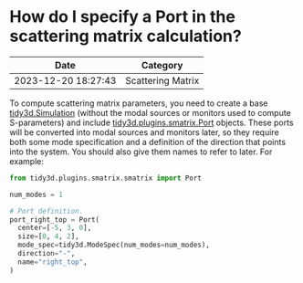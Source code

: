 # How do I specify a Port in the scattering matrix calculation?

| Date       | Category    |
|------------|-------------|
| 2023-12-20 18:27:43 | Scattering Matrix |


To compute scattering matrix parameters, you need to create a base [tidy3d.Simulation](https://docs.flexcompute.com/projects/tidy3d/en/latest/api/_autosummary/tidy3d.Simulation.html) (without the modal sources or monitors used to compute S-parameters) and include [tidy3d.plugins.smatrix.Port](https://docs.flexcompute.com/projects/tidy3d/en/latest/api/_autosummary/tidy3d.plugins.smatrix.Port.html) objects. These ports will be converted into modal sources  and monitors later, so they require both some mode specification and a definition of the direction that points into the system. You should also give them names to refer to later. For example:



```python
from tidy3d.plugins.smatrix.smatrix import Port

num_modes = 1

# Port definition.
port_right_top = Port(
  center=[-5, 3, 0],
  size=[0, 4, 2],
  mode_spec=tidy3d.ModeSpec(num_modes=num_modes),
  direction="-",
  name="right_top",
)

```

